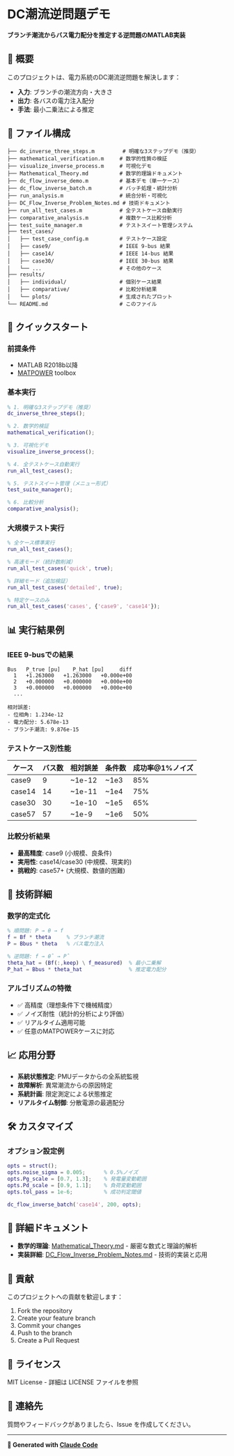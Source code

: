 # DC潮流逆問題デモ

**ブランチ潮流からバス電力配分を推定する逆問題のMATLAB実装**

## 🎯 概要

このプロジェクトは、電力系統のDC潮流逆問題を解決します：
- **入力**: ブランチの潮流方向・大きさ
- **出力**: 各バスの電力注入配分
- **手法**: 最小二乗法による推定

## 📁 ファイル構成

```
├── dc_inverse_three_steps.m         # 明確な3ステップデモ（推奨）
├── mathematical_verification.m     # 数学的性質の検証
├── visualize_inverse_process.m     # 可視化デモ
├── Mathematical_Theory.md          # 数学的理論ドキュメント
├── dc_flow_inverse_demo.m          # 基本デモ（単一ケース）
├── dc_flow_inverse_batch.m         # バッチ処理・統計分析
├── run_analysis.m                  # 統合分析・可視化
├── DC_Flow_Inverse_Problem_Notes.md # 技術ドキュメント
├── run_all_test_cases.m            # 全テストケース自動実行
├── comparative_analysis.m          # 複数ケース比較分析
├── test_suite_manager.m            # テストスイート管理システム
├── test_cases/
│   ├── test_case_config.m          # テストケース設定
│   ├── case9/                      # IEEE 9-bus 結果
│   ├── case14/                     # IEEE 14-bus 結果
│   ├── case30/                     # IEEE 30-bus 結果
│   └── ...                         # その他のケース
├── results/
│   ├── individual/                 # 個別ケース結果
│   ├── comparative/                # 比較分析結果
│   └── plots/                      # 生成されたプロット
└── README.md                       # このファイル
```

## 🚀 クイックスタート

### 前提条件
- MATLAB R2018b以降
- [MATPOWER](https://matpower.org/) toolbox

### 基本実行
```matlab
% 1. 明確な3ステップデモ（推奨）
dc_inverse_three_steps();

% 2. 数学的検証
mathematical_verification();

% 3. 可視化デモ
visualize_inverse_process();

% 4. 全テストケース自動実行
run_all_test_cases();

% 5. テストスイート管理（メニュー形式）
test_suite_manager();

% 6. 比較分析
comparative_analysis();
```

### 大規模テスト実行
```matlab
% 全ケース標準実行
run_all_test_cases();

% 高速モード（統計数削減）
run_all_test_cases('quick', true);

% 詳細モード（追加検証）
run_all_test_cases('detailed', true);

% 特定ケースのみ
run_all_test_cases('cases', {'case9', 'case14'});
```

## 📊 実行結果例

### IEEE 9-busでの結果
```
Bus   P_true [pu]    P_hat [pu]     diff
  1   +1.263000   +1.263000   +0.000e+00
  2   +0.000000   +0.000000   +0.000e+00
  3   +0.000000   +0.000000   +0.000e+00
  ...

相対誤差:
- 位相角: 1.234e-12
- 電力配分: 5.678e-13  
- ブランチ潮流: 9.876e-15
```

### テストケース別性能
| ケース | バス数 | 相対誤差 | 条件数 | 成功率@1%ノイズ |
|--------|--------|---------|--------|----------------|
| case9  | 9      | ~1e-12  | ~1e3   | 85%           |
| case14 | 14     | ~1e-11  | ~1e4   | 75%           |
| case30 | 30     | ~1e-10  | ~1e5   | 65%           |
| case57 | 57     | ~1e-9   | ~1e6   | 50%           |

### 比較分析結果
- **最高精度**: case9 (小規模、良条件)
- **実用性**: case14/case30 (中規模、現実的)
- **挑戦的**: case57+ (大規模、数値的困難)

## 🔬 技術詳細

### 数学的定式化
```matlab
% 順問題: P → θ → f
f = Bf * theta     % ブランチ潮流
P = Bbus * theta   % バス電力注入

% 逆問題: f → θ̂ → P̂  
theta_hat = (Bf(:,keep) \ f_measured)  % 最小二乗解
P_hat = Bbus * theta_hat               % 推定電力配分
```

### アルゴリズムの特徴
- ✅ 高精度（理想条件下で機械精度）
- ✅ ノイズ耐性（統計的分析により評価）
- ✅ リアルタイム適用可能
- ✅ 任意のMATPOWERケースに対応

## 📈 応用分野

- **系統状態推定**: PMUデータからの全系統監視
- **故障解析**: 異常潮流からの原因特定  
- **系統計画**: 限定測定による状態推定
- **リアルタイム制御**: 分散電源の最適配分

## 🛠️ カスタマイズ

### オプション設定例
```matlab
opts = struct();
opts.noise_sigma = 0.005;      % 0.5%ノイズ
opts.Pg_scale = [0.7, 1.3];    % 発電量変動範囲
opts.Pd_scale = [0.9, 1.1];    % 負荷変動範囲
opts.tol_pass = 1e-6;          % 成功判定閾値

dc_flow_inverse_batch('case14', 200, opts);
```

## 📖 詳細ドキュメント

- **数学的理論**: [Mathematical_Theory.md](Mathematical_Theory.md) - 厳密な数式と理論的解析
- **実装詳細**: [DC_Flow_Inverse_Problem_Notes.md](DC_Flow_Inverse_Problem_Notes.md) - 技術的実装と応用

## 🤝 貢献

このプロジェクトへの貢献を歓迎します：
1. Fork the repository
2. Create your feature branch
3. Commit your changes  
4. Push to the branch
5. Create a Pull Request

## 📄 ライセンス

MIT License - 詳細は LICENSE ファイルを参照

## 📧 連絡先

質問やフィードバックがありましたら、Issue を作成してください。

---
**🤖 Generated with [Claude Code](https://claude.ai/code)**
